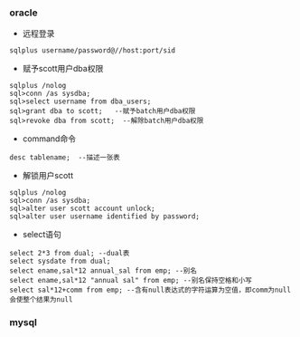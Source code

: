 ### oracle ###
* 远程登录
```  
sqlplus username/password@//host:port/sid
```
* 赋予scott用户dba权限
```
sqlplus /nolog
sql>conn /as sysdba;
sql>select username from dba_users;
sql>grant dba to scott;   --赋予batch用户dba权限
sql>revoke dba from scott;  --解除batch用户dba权限
```
* command命令
```
desc tablename;  --描述一张表
```
* 解锁用户scott
```
sqlplus /nolog
sql>conn /as sysdba;
sql>alter user scott account unlock;
sql>alter user username identified by password;
```
* select语句
```
select 2*3 from dual; --dual表
select sysdate from dual;
select ename,sal*12 annual_sal from emp; --别名
select ename,sal*12 "annual sal" from emp; --别名保持空格和小写
select sal*12+comm from emp; --含有null表达式的字符运算为空值，即comm为null会使整个结果为null
```
### mysql ###
		 
